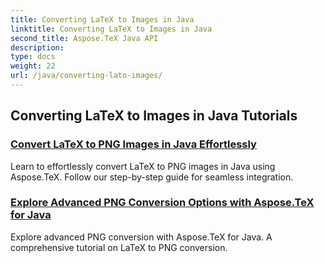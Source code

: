 ```yaml
---
title: Converting LaTeX to Images in Java
linktitle: Converting LaTeX to Images in Java
second_title: Aspose.TeX Java API
description: 
type: docs
weight: 22
url: /java/converting-lato-images/
---
```


## Converting LaTeX to Images in Java Tutorials
### [Convert LaTeX to PNG Images in Java Effortlessly](./png-conversion/)
Learn to effortlessly convert LaTeX to PNG images in Java using Aspose.TeX. Follow our step-by-step guide for seamless integration.
### [Explore Advanced PNG Conversion Options with Aspose.TeX for Java](./advanced-png-conversion/)
Explore advanced PNG conversion with Aspose.TeX for Java. A comprehensive tutorial on LaTeX to PNG conversion.